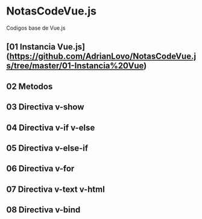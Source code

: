 # NotasCodeVue.js
Codigos base de Vue.js


## [01 Instancia Vue.js] (https://github.com/AdrianLovo/NotasCodeVue.js/tree/master/01-Instancia%20Vue)
## 02 Metodos 
## 03 Directiva v-show
## 04 Directiva v-if v-else
## 05 Directiva v-else-if
## 06 Directiva v-for
## 07 Directiva v-text v-html
## 08 Directiva v-bind

